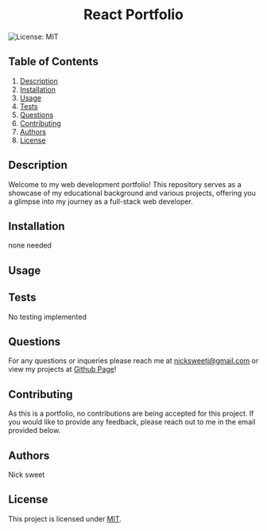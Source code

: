 <h1 align="center">React Portfolio </h1>
  

  ![License: MIT](https://img.shields.io/badge/License-MIT-yellow.svg)
  ## Table of Contents
  1. [Description](#description)
  2. [Installation](#installation)
  3. [Usage](#usage)
  4. [Tests](#tests)
  5. [Questions](#questions)
  6. [Contributing](#contributing)
  7. [Authors](#authors)
  8. [License](#license)
  ## Description<a name="description"></a>
  Welcome to my web development portfolio! This repository serves as a showcase of my educational background and various projects, offering you a glimpse into my journey as a full-stack web developer. 

  ## Installation<a name="installation"></a>
  none needed 

  ## Usage<a name="usage"></a> 
   

  ## Tests<a name="tests"></a>
  No testing implemented 

  ## Questions<a name="questions"></a>
  For any questions or inqueries please reach me at nicksweetj@gmail.com or view my projects at [Github Page](github.com/NickSweet1/)! 

  ## Contributing<a name="contributing"></a>
  As this is a portfolio, no contributions are being accepted for this project. If you would like to provide any feedback, please reach out to me in the email provided below. 

  ## Authors<a name="authors"></a>
  Nick sweet 

  ## License<a name="license"></a>
  This project is licensed under [MIT](https://opensource.org/licenses/MIT).
